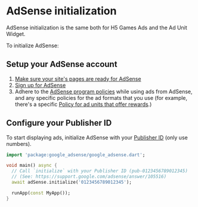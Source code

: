 # AdSense initialization

AdSense initialization is the same both for H5 Games Ads and the Ad Unit Widget.

To initialize AdSense:

## Setup your AdSense account

1. [Make sure your site's pages are ready for AdSense](https://support.google.com/adsense/answer/7299563)
2. [Sign up for AdSense](https://support.google.com/adsense/answer/10162)
3. Adhere to the
   [AdSense program policies](https://support.google.com/adsense/answer/48182)
   while using ads from AdSense, and any specific policies for the ad formats
   that you use (for example, there's a specific
   [Policy for ad units that offer rewards](https://support.google.com/adsense/answer/9121589).)

## Configure your Publisher ID

To start displaying ads, initialize AdSense with your
[Publisher ID](https://support.google.com/adsense/answer/105516) (only use numbers).

<?code-excerpt "../example/lib/main.dart (init)"?>
```dart
import 'package:google_adsense/google_adsense.dart';

void main() async {
  // Call `initialize` with your Publisher ID (pub-0123456789012345)
  // (See: https://support.google.com/adsense/answer/105516)
  await adSense.initialize('0123456789012345');

  runApp(const MyApp());
}
```
